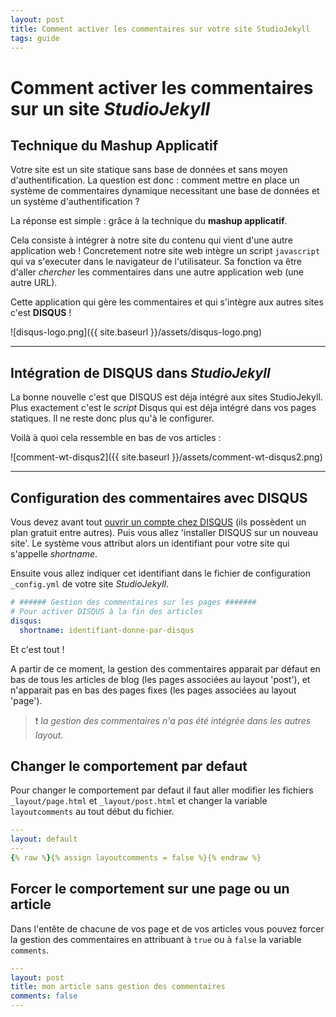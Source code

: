 ```yaml
---
layout: post
title: Comment activer les commentaires sur votre site StudioJekyll
tags: guide
---
```

# Comment activer les commentaires sur un site _StudioJekyll_

## Technique du Mashup Applicatif

Votre site est un site statique sans base de données et sans moyen d'authentification. La question est donc : comment mettre en place un système de commentaires dynamique necessitant une base de données et un système d'authentification ?

La réponse est simple : grâce à la technique du **mashup applicatif**. 

Cela consiste à intégrer à notre site du contenu qui vient d'une autre application web ! Concretement notre site web intègre un script `javascript` qui va s'executer dans le navigateur de l'utilisateur. Sa fonction va être d'aller _chercher_ les commentaires dans une autre application web (une autre URL).

Cette application qui gère les commentaires et qui s'intègre aux autres sites c'est **DISQUS** !

![disqus-logo.png]({{ site.baseurl }}/assets/disqus-logo.png)

---

## Intégration de DISQUS dans _StudioJekyll_

La bonne nouvelle c'est que DISQUS est déja intégré aux sites StudioJekyll. Plus exactement c'est le _script_ Disqus qui est déja intégré dans vos pages statiques. Il ne reste donc plus qu'à le configurer.

Voilà à quoi cela ressemble en bas de vos articles :

![comment-wt-disqus2]({{ site.baseurl }}/assets/comment-wt-disqus2.png)

---

## Configuration des commentaires avec DISQUS

Vous devez avant tout [ouvrir un compte chez DISQUS](https://disqus.com/profile/signup/) (ils possèdent un plan gratuit entre autres). Puis vous allez 'installer DISQUS sur un nouveau site'. Le système vous attribut alors un identifiant pour votre site qui s'appelle _shortname_.

Ensuite vous allez indiquer cet identifiant dans le fichier de configuration `_config.yml` de votre site _StudioJekyll_.

```yaml
# ###### Gestion des commentaires sur les pages #######
# Pour activer DISQUS à la fin des articles
disqus:
  shortname: identifiant-donne-par-disqus
```

Et c'est tout !

A partir de ce moment, la gestion des commentaires apparait par défaut en bas de tous les articles de blog (les pages associées au layout 'post'), et n'apparait pas en bas des pages fixes (les pages associées au layout 'page').

> :exclamation: _la gestion des commentaires n'a pas été intégrée dans les autres layout._

## Changer le comportement par defaut

Pour changer le comportement par defaut il faut aller modifier les fichiers `_layout/page.html` et `_layout/post.html` et changer la variable `layoutcomments` au tout début du fichier.

```yaml
---
layout: default
---
{% raw %}{% assign layoutcomments = false %}{% endraw %}
```

## Forcer le comportement sur une page ou un article

Dans l'entête de chacune de vos page et de vos articles vous pouvez forcer la gestion des commentaires en attribuant à `true` ou à `false` la variable `comments`.

```yaml
---
layout: post
title: mon article sans gestion des commentaires
comments: false
---
```
